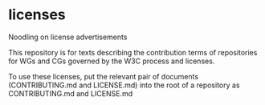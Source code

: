# licenses
Noodling on license advertisements

This repository is for texts describing the contribution terms of repositories for WGs and CGs governed by the W3C process and licenses.

To use these licenses, put the relevant pair of documents (CONTRIBUTING.md and LICENSE.md) into the root of a repository as CONTRIBUTING.md and LICENSE.md
